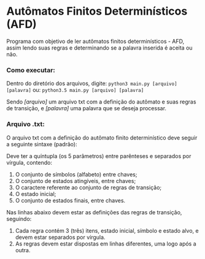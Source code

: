 # Autômatos Finitos Determinísticos (AFD)
Programa com objetivo de ler autômatos finitos determinísticos - AFD, assim lendo suas regras e determinando se a palavra inserida é aceita ou não.

### Como executar:
Dentro do diretório dos arquivos, digite:
```python3 main.py [arquivo] [palavra]```
ou:
```python3.5 main.py [arquivo] [palavra]```

Sendo *[arquivo]* um arquivo txt com a definição do autômato e suas regras de
transição, e *[palavra]* uma palavra que se deseja processar.

### Arquivo .txt:
O arquivo txt com a definição do autômato finito determinístico deve seguir a
seguinte sintaxe (padrão):

Deve ter a quíntupla (os 5 parâmetros) entre parênteses e separados por
vírgula, contendo:
1. O conjunto de símbolos (alfabeto) entre chaves;
2. O conjunto de estados atingíveis, entre chaves;
3. O caractere referente ao conjunto de regras de transição; 
4. O estado inicial;
5. O conjunto de estados finais, entre chaves.

Nas linhas abaixo devem estar as definições das regras de transição, seguindo:
1. Cada regra contém 3 (três) itens, estado inicial, símbolo e estado alvo, e
devem estar separados por vírgula.
2. As regras devem estar dispostas em linhas diferentes, uma logo após a outra.

